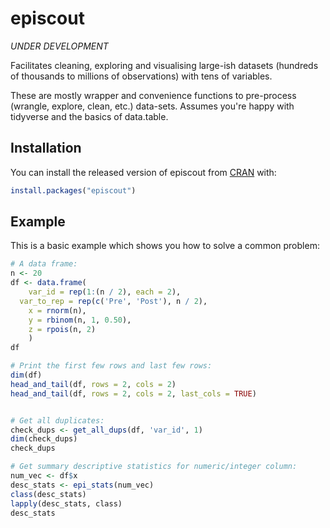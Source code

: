 # episcout

*UNDER DEVELOPMENT*

Facilitates cleaning, exploring and visualising large-ish datasets (hundreds of thousands to millions of observations) with tens of variables.

These are mostly wrapper and convenience functions to pre-process (wrangle, explore, clean, etc.) data-sets. Assumes you're happy with tidyverse and the basics of data.table.

## Installation

You can install the released version of episcout from [CRAN](https://CRAN.R-project.org) with:

``` r
install.packages("episcout")
```

## Example

This is a basic example which shows you how to solve a common problem:

``` r
# A data frame:
n <- 20
df <- data.frame(
	var_id = rep(1:(n / 2), each = 2),
  var_to_rep = rep(c('Pre', 'Post'), n / 2),
	x = rnorm(n),
	y = rbinom(n, 1, 0.50),
	z = rpois(n, 2)
	)
df

# Print the first few rows and last few rows:
dim(df)
head_and_tail(df, rows = 2, cols = 2)
head_and_tail(df, rows = 2, cols = 2, last_cols = TRUE)


# Get all duplicates:
check_dups <- get_all_dups(df, 'var_id', 1)
dim(check_dups)
check_dups

# Get summary descriptive statistics for numeric/integer column:
num_vec <- df$x
desc_stats <- epi_stats(num_vec)
class(desc_stats)
lapply(desc_stats, class)
desc_stats
```

